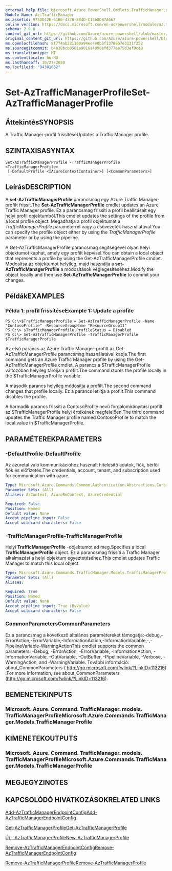 ```yaml
---
external help file: Microsoft.Azure.PowerShell.Cmdlets.TrafficManager.dll-Help.xml
Module Name: Az.TrafficManager
ms.assetid: 975DD42E-61B6-437B-884D-C15A8DB7A667
online version: https://docs.microsoft.com/en-us/powershell/module/az.trafficmanager/set-aztrafficmanagerprofile
schema: 2.0.0
content_git_url: https://github.com/Azure/azure-powershell/blob/master/src/TrafficManager/TrafficManager/help/Set-AzTrafficManagerProfile.md
original_content_git_url: https://github.com/Azure/azure-powershell/blob/master/src/TrafficManager/TrafficManager/help/Set-AzTrafficManagerProfile.md
ms.openlocfilehash: 8f774ab221160a94ee4e8b5f13780b7e3131f252
ms.sourcegitcommit: b4a38bcb0501a9016a4998efd377aa75d3ef9ce8
ms.translationtype: MT
ms.contentlocale: hu-HU
ms.lasthandoff: 10/27/2020
ms.locfileid: "94301682"
---
```

# <span data-ttu-id="93a43-101">Set-AzTrafficManagerProfile</span><span class="sxs-lookup"><span data-stu-id="93a43-101">Set-AzTrafficManagerProfile</span></span>

## <span data-ttu-id="93a43-102">Áttekintés</span><span class="sxs-lookup"><span data-stu-id="93a43-102">SYNOPSIS</span></span>
<span data-ttu-id="93a43-103">A Traffic Manager-profil frissítése</span><span class="sxs-lookup"><span data-stu-id="93a43-103">Updates a Traffic Manager profile.</span></span>

## <span data-ttu-id="93a43-104">SZINTAXISA</span><span class="sxs-lookup"><span data-stu-id="93a43-104">SYNTAX</span></span>

```
Set-AzTrafficManagerProfile -TrafficManagerProfile <TrafficManagerProfile>
 [-DefaultProfile <IAzureContextContainer>] [<CommonParameters>]
```

## <span data-ttu-id="93a43-105">Leírás</span><span class="sxs-lookup"><span data-stu-id="93a43-105">DESCRIPTION</span></span>
<span data-ttu-id="93a43-106">A **set-AzTrafficManagerProfile** parancsmag egy Azure Traffic Manager-profilt frissít.</span><span class="sxs-lookup"><span data-stu-id="93a43-106">The **Set-AzTrafficManagerProfile** cmdlet updates an Azure Traffic Manager profile.</span></span>
<span data-ttu-id="93a43-107">Ez a parancsmag frissíti a profil beállításait egy helyi profil objektumból.</span><span class="sxs-lookup"><span data-stu-id="93a43-107">This cmdlet updates the settings of the profile from a local profile object.</span></span>
<span data-ttu-id="93a43-108">Megadhatja a profil objektumát a *TrafficManagerProfile* paraméterrel vagy a csővezeték használatával.</span><span class="sxs-lookup"><span data-stu-id="93a43-108">You can specify the profile object either by using the *TrafficManagerProfile* parameter or by using the pipeline.</span></span>

<span data-ttu-id="93a43-109">A Get-AzTrafficManagerProfile parancsmag segítségével olyan helyi objektumot kaphat, amely egy profilt képvisel.</span><span class="sxs-lookup"><span data-stu-id="93a43-109">You can obtain a local object that represents a profile by using the Get-AzTrafficManagerProfile cmdlet.</span></span>
<span data-ttu-id="93a43-110">Módosítsa az objektumot helyileg, majd használja a **set-AzTrafficManagerProfile** a módosítások véglegesítéséhez.</span><span class="sxs-lookup"><span data-stu-id="93a43-110">Modify the object locally and then use **Set-AzTrafficManagerProfile** to commit your changes.</span></span>

## <span data-ttu-id="93a43-111">Példák</span><span class="sxs-lookup"><span data-stu-id="93a43-111">EXAMPLES</span></span>

### <span data-ttu-id="93a43-112">Példa 1: profil frissítése</span><span class="sxs-lookup"><span data-stu-id="93a43-112">Example 1: Update a profile</span></span>
```
PS C:\>$TrafficManagerProfile = Get-AzTrafficManagerProfile -Name "ContosoProfile" -ResourceGroupName "ResourceGroup11" 
PS C:\> $TrafficManagerProfile.ProfileStatus = Disabled
PS C:\> Set-AzTrafficManagerProfile -TrafficManagerProfile $TrafficManagerProfile
```

<span data-ttu-id="93a43-113">Az első parancs az Azure Traffic Manager-profilt az Get-AzTrafficManagerProfile parancsmag használatával kapja.</span><span class="sxs-lookup"><span data-stu-id="93a43-113">The first command gets an Azure Traffic Manager profile by using the Get-AzTrafficManagerProfile cmdlet.</span></span>
<span data-ttu-id="93a43-114">A parancs a $TrafficManagerProfile változóban helyileg tárolja a profilt.</span><span class="sxs-lookup"><span data-stu-id="93a43-114">The command stores the profile locally in the $TrafficManagerProfile variable.</span></span>

<span data-ttu-id="93a43-115">A második parancs helyileg módosítja a profilt.</span><span class="sxs-lookup"><span data-stu-id="93a43-115">The second command changes that profile locally.</span></span>
<span data-ttu-id="93a43-116">Ez a parancs letiltja a profilt.</span><span class="sxs-lookup"><span data-stu-id="93a43-116">This command disables the profile.</span></span>

<span data-ttu-id="93a43-117">A harmadik parancs frissíti a ContosoProfile nevű forgalomirányítási profilt az $TrafficManagerProfile helyi értékének megfelelően.</span><span class="sxs-lookup"><span data-stu-id="93a43-117">The third command updates the Traffic Manager profile named ContosoProfile to match the local value in $TrafficManagerProfile.</span></span>

## <span data-ttu-id="93a43-118">PARAMÉTEREK</span><span class="sxs-lookup"><span data-stu-id="93a43-118">PARAMETERS</span></span>

### <span data-ttu-id="93a43-119">-DefaultProfile</span><span class="sxs-lookup"><span data-stu-id="93a43-119">-DefaultProfile</span></span>
<span data-ttu-id="93a43-120">Az azuretal való kommunikációhoz használt hitelesítő adatok, fiók, bérlői fiók és előfizetés.</span><span class="sxs-lookup"><span data-stu-id="93a43-120">The credentials, account, tenant, and subscription used for communication with azure.</span></span>

```yaml
Type: Microsoft.Azure.Commands.Common.Authentication.Abstractions.Core.IAzureContextContainer
Parameter Sets: (All)
Aliases: AzContext, AzureRmContext, AzureCredential

Required: False
Position: Named
Default value: None
Accept pipeline input: False
Accept wildcard characters: False
```

### <span data-ttu-id="93a43-121">-TrafficManagerProfile</span><span class="sxs-lookup"><span data-stu-id="93a43-121">-TrafficManagerProfile</span></span>
<span data-ttu-id="93a43-122">Helyi **TrafficManagerProfile** -objektumot ad meg.</span><span class="sxs-lookup"><span data-stu-id="93a43-122">Specifies a local **TrafficManagerProfile** object.</span></span>
<span data-ttu-id="93a43-123">Ez a parancsmag frissíti a Traffic Manager alkalmazást a helyi objektum egyeztetéséhez.</span><span class="sxs-lookup"><span data-stu-id="93a43-123">This cmdlet updates Traffic Manager to match this local object.</span></span>

```yaml
Type: Microsoft.Azure.Commands.TrafficManager.Models.TrafficManagerProfile
Parameter Sets: (All)
Aliases:

Required: True
Position: Named
Default value: None
Accept pipeline input: True (ByValue)
Accept wildcard characters: False
```

### <span data-ttu-id="93a43-124">CommonParameters</span><span class="sxs-lookup"><span data-stu-id="93a43-124">CommonParameters</span></span>
<span data-ttu-id="93a43-125">Ez a parancsmag a következő általános paramétereket támogatja:-debug,-ErrorAction,-ErrorVariable,-InformationAction,-InformationVariable,-,-PipelineVariable-WarningAction</span><span class="sxs-lookup"><span data-stu-id="93a43-125">This cmdlet supports the common parameters: -Debug, -ErrorAction, -ErrorVariable, -InformationAction, -InformationVariable, -OutVariable, -OutBuffer, -PipelineVariable, -Verbose, -WarningAction, and -WarningVariable.</span></span> <span data-ttu-id="93a43-126">További információ: about_CommonParameters ( http://go.microsoft.com/fwlink/?LinkID=113216) .</span><span class="sxs-lookup"><span data-stu-id="93a43-126">For more information, see about_CommonParameters (http://go.microsoft.com/fwlink/?LinkID=113216).</span></span>

## <span data-ttu-id="93a43-127">BEMENETEK</span><span class="sxs-lookup"><span data-stu-id="93a43-127">INPUTS</span></span>

### <span data-ttu-id="93a43-128">Microsoft. Azure. Command. TrafficManager. models. TrafficManagerProfile</span><span class="sxs-lookup"><span data-stu-id="93a43-128">Microsoft.Azure.Commands.TrafficManager.Models.TrafficManagerProfile</span></span>

## <span data-ttu-id="93a43-129">KIMENETEK</span><span class="sxs-lookup"><span data-stu-id="93a43-129">OUTPUTS</span></span>

### <span data-ttu-id="93a43-130">Microsoft. Azure. Command. TrafficManager. models. TrafficManagerProfile</span><span class="sxs-lookup"><span data-stu-id="93a43-130">Microsoft.Azure.Commands.TrafficManager.Models.TrafficManagerProfile</span></span>

## <span data-ttu-id="93a43-131">MEGJEGYZI</span><span class="sxs-lookup"><span data-stu-id="93a43-131">NOTES</span></span>

## <span data-ttu-id="93a43-132">KAPCSOLÓDÓ HIVATKOZÁSOK</span><span class="sxs-lookup"><span data-stu-id="93a43-132">RELATED LINKS</span></span>

[<span data-ttu-id="93a43-133">Add-AzTrafficManagerEndpointConfig</span><span class="sxs-lookup"><span data-stu-id="93a43-133">Add-AzTrafficManagerEndpointConfig</span></span>](./Add-AzTrafficManagerEndpointConfig.md)

[<span data-ttu-id="93a43-134">Get-AzTrafficManagerProfile</span><span class="sxs-lookup"><span data-stu-id="93a43-134">Get-AzTrafficManagerProfile</span></span>](./Get-AzTrafficManagerProfile.md)

[<span data-ttu-id="93a43-135">Új – AzTrafficManagerProfile</span><span class="sxs-lookup"><span data-stu-id="93a43-135">New-AzTrafficManagerProfile</span></span>](./New-AzTrafficManagerProfile.md)

[<span data-ttu-id="93a43-136">Remove-AzTrafficManagerEndpointConfig</span><span class="sxs-lookup"><span data-stu-id="93a43-136">Remove-AzTrafficManagerEndpointConfig</span></span>](./Remove-AzTrafficManagerEndpointConfig.md)

[<span data-ttu-id="93a43-137">Remove-AzTrafficManagerProfile</span><span class="sxs-lookup"><span data-stu-id="93a43-137">Remove-AzTrafficManagerProfile</span></span>](./Remove-AzTrafficManagerProfile.md)


